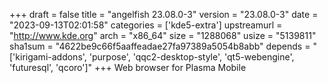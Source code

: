 +++
draft = false
title = "angelfish 23.08.0-3"
version = "23.08.0-3"
date = "2023-09-13T02:01:58"
categories = ['kde5-extra']
upstreamurl = "http://www.kde.org"
arch = "x86_64"
size = "1288068"
usize = "5139811"
sha1sum = "4622be9c66f5aaffeadae27fa97389a5054b8abb"
depends = "['kirigami-addons', 'purpose', 'qqc2-desktop-style', 'qt5-webengine', 'futuresql', 'qcoro']"
+++
Web browser for Plasma Mobile